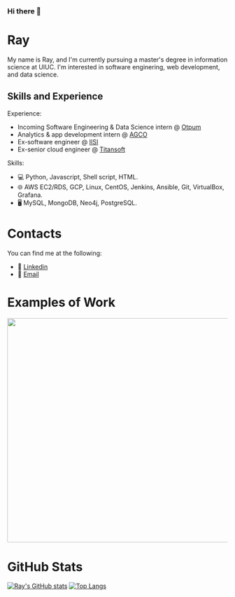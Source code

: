 ### Hi there 👋

# Ray
My name is Ray, and I'm currently pursuing a master's degree in information science at UIUC.
I'm interested in software enginering, web development, and data science.

## Skills and Experience
Experience:
* Incoming Software Engineering & Data Science intern @ [Otpum](https://www.optumlabs.com/)
* Analytics & app development intern @ [AGCO](https://www.agcocorp.com/)
* Ex-software engineer @ [IISI](https://www.iisigroup.com/)
* Ex-senior cloud engineer @ [Titansoft](https://www.titansoft.com/en)

Skills:
* 💻 Python, Javascript, Shell script, HTML.
* 🌐 AWS EC2/RDS, GCP, Linux, CentOS, Jenkins, Ansible, Git, VirtualBox, Grafana.
* 🖥 MySQL, MongoDB, Neo4j, PostgreSQL.

# Contacts
You can find me at the following:
* 🔗 [Linkedin](https://www.linkedin.com/in/jui-ting-ray-chang/)
* 📧 [Email](jtchang2@illinois.edu)

# Examples of Work
<img src="https://github.com/raychangCode/personal_site/blob/dad055140060df4519925f089b52f7d878462b0a/images/meteor.png" width="512" >

# GitHub Stats
[![Ray's GitHub stats](https://github-readme-stats.vercel.app/api?username=raychangCode)](https://github.com/anuraghazra/github-readme-stats)
[![Top Langs](https://github-readme-stats.vercel.app/api/top-langs/?username=raychangCode)](https://github.com/anuraghazra/github-readme-stats)

